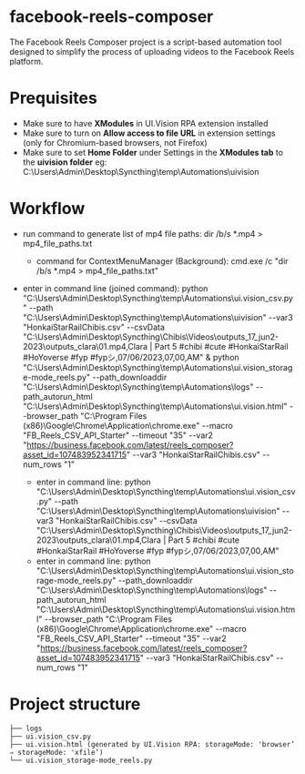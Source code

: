 # facebook-reels-composer
The Facebook Reels Composer project is a script-based automation tool designed to simplify the process of uploading videos to the Facebook Reels platform.
# Prequisites
- Make sure to have **XModules** in UI.Vision RPA extension installed
- Make sure to turn on **Allow access to file URL** in extension settings (only for Chromium-based browsers, not Firefox)
- Make sure to set **Home Folder** under Settings in the **XModules tab** to the **uivision folder** eg: C:\Users\Admin\Desktop\Syncthing\temp\Automations\uivision
# Workflow
- run command to generate list of mp4 file paths: dir /b/s *.mp4 > mp4_file_paths.txt
    - command for ContextMenuManager (Background): cmd.exe /c "dir /b/s *.mp4 > mp4_file_paths.txt"

- enter in command line (joined command): python "C:\Users\Admin\Desktop\Syncthing\temp\Automations\ui.vision_csv.py" --path "C:\Users\Admin\Desktop\Syncthing\temp\Automations\uivision" --var3 "HonkaiStarRailChibis.csv" --csvData "C:\Users\Admin\Desktop\Syncthing\Chibis\Videos\outputs_17_jun2-2023\outputs_clara\01.mp4,Clara | Part 5 #chibi #cute #HonkaiStarRail #HoYoverse #fyp #fypシ,07/06/2023,07,00,AM" & python "C:\Users\Admin\Desktop\Syncthing\temp\Automations\ui.vision_storage-mode_reels.py" --path_downloaddir "C:\Users\Admin\Desktop\Syncthing\temp\Automations\logs" --path_autorun_html "C:\Users\Admin\Desktop\Syncthing\temp\Automations\ui.vision.html" --browser_path "C:\Program Files (x86)\Google\Chrome\Application\chrome.exe" --macro "FB_Reels_CSV_API_Starter" --timeout "35" --var2 "https://business.facebook.com/latest/reels_composer?asset_id=107483952341715" --var3 "HonkaiStarRailChibis.csv" --num_rows "1"
    - enter in command line: python "C:\Users\Admin\Desktop\Syncthing\temp\Automations\ui.vision_csv.py" --path "C:\Users\Admin\Desktop\Syncthing\temp\Automations\uivision" --var3 "HonkaiStarRailChibis.csv" --csvData "C:\Users\Admin\Desktop\Syncthing\Chibis\Videos\outputs_17_jun2-2023\outputs_clara\01.mp4,Clara | Part 5 #chibi #cute #HonkaiStarRail #HoYoverse #fyp #fypシ,07/06/2023,07,00,AM"
    - enter in command line: python "C:\Users\Admin\Desktop\Syncthing\temp\Automations\ui.vision_storage-mode_reels.py" --path_downloaddir "C:\Users\Admin\Desktop\Syncthing\temp\Automations\logs" --path_autorun_html "C:\Users\Admin\Desktop\Syncthing\temp\Automations\ui.vision.html" --browser_path "C:\Program Files (x86)\Google\Chrome\Application\chrome.exe" --macro "FB_Reels_CSV_API_Starter" --timeout "35" --var2 "https://business.facebook.com/latest/reels_composer?asset_id=107483952341715" --var3 "HonkaiStarRailChibis.csv" --num_rows "1"

# Project structure
```
├── logs
├── ui.vision_csv.py
├── ui.vision.html (generated by UI.Vision RPA: storageMode: 'browser’ ⇒ storageMode: 'xfile’)
└── ui.vision_storage-mode_reels.py
```
  